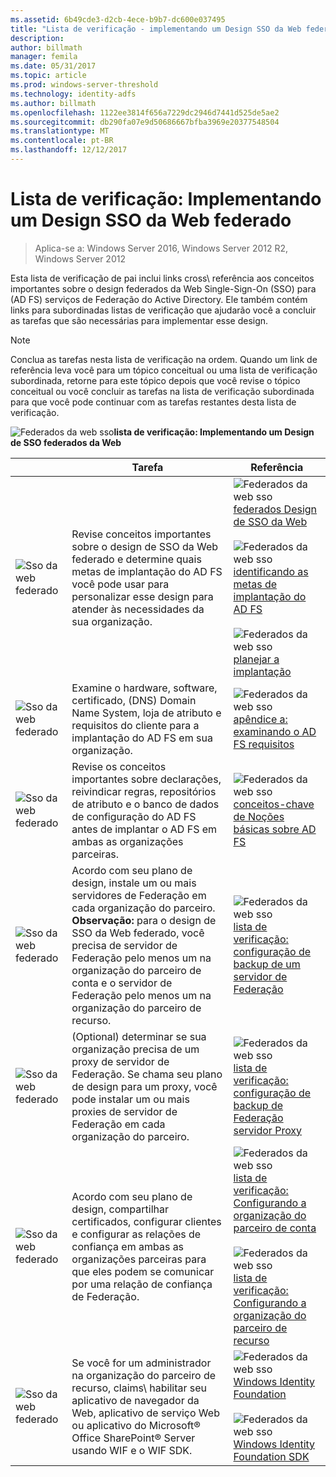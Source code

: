 ```yaml
---
ms.assetid: 6b49cde3-d2cb-4ece-b9b7-dc600e037495
title: "Lista de verificação - implementando um Design SSO da Web federado"
description: 
author: billmath
manager: femila
ms.date: 05/31/2017
ms.topic: article
ms.prod: windows-server-threshold
ms.technology: identity-adfs
ms.author: billmath
ms.openlocfilehash: 1122ee3814f656a7229dc2946d7441d525de5ae2
ms.sourcegitcommit: db290fa07e9d50686667bfba3969e20377548504
ms.translationtype: MT
ms.contentlocale: pt-BR
ms.lasthandoff: 12/12/2017
---
```

# <a name="checklist-implementing-a-federated-web-sso-design"></a>Lista de verificação: Implementando um Design SSO da Web federado

>Aplica-se a: Windows Server 2016, Windows Server 2012 R2, Windows Server 2012

Esta lista de verificação de pai inclui links cross\ referência aos conceitos importantes sobre o design federados da Web Single\-Sign\-On \(SSO\) para \(AD FS\) serviços de Federação do Active Directory. Ele também contém links para subordinadas listas de verificação que ajudarão você a concluir as tarefas que são necessárias para implementar esse design.  
  
> [!NOTE]  
> Conclua as tarefas nesta lista de verificação na ordem. Quando um link de referência leva você para um tópico conceitual ou uma lista de verificação subordinada, retorne para este tópico depois que você revise o tópico conceitual ou você concluir as tarefas na lista de verificação subordinada para que você pode continuar com as tarefas restantes desta lista de verificação.  
  
![Federados da web sso](media/2b05dce3-938f-4168-9b8f-1f4398cbdb9b.gif)**lista de verificação: Implementando um Design de SSO federados da Web**  
  
||Tarefa|Referência|  
|-|--------|-------------|  
|![Sso da web federado](media/icon_checkboxo.gif)|Revise conceitos importantes sobre o design de SSO da Web federado e determine quais metas de implantação do AD FS você pode usar para personalizar esse design para atender às necessidades da sua organização.|![Federados da web sso](media/faa393df-4856-4431-9eda-4f4e5be72a90.gif)[federados Design de SSO da Web](https://technet.microsoft.com/library/dd807050.aspx)<br /><br />![Federados da web sso](media/faa393df-4856-4431-9eda-4f4e5be72a90.gif)[identificando as metas de implantação do AD FS](https://technet.microsoft.com/library/dd807053.aspx)<br /><br />![Federados da web sso](media/faa393df-4856-4431-9eda-4f4e5be72a90.gif)[planejar a implantação](https://technet.microsoft.com/library/dd807083.aspx)|  
|![Sso da web federado](media/icon_checkboxo.gif)|Examine o hardware, software, certificado, \(DNS\) Domain Name System, loja de atributo e requisitos do cliente para a implantação do AD FS em sua organização.|![Federados da web sso](media/faa393df-4856-4431-9eda-4f4e5be72a90.gif)[apêndice a: examinando o AD FS requisitos](https://technet.microsoft.com/library/ff678034.aspx)|  
|![Sso da web federado](media/icon_checkboxo.gif)|Revise os conceitos importantes sobre declarações, reivindicar regras, repositórios de atributo e o banco de dados de configuração do AD FS antes de implantar o AD FS em ambas as organizações parceiras.|![Federados da web sso](media/faa393df-4856-4431-9eda-4f4e5be72a90.gif)[conceitos-chave de Noções básicas sobre AD FS](../../ad-fs/technical-reference/Understanding-Key-AD-FS-Concepts.md)|  
|![Sso da web federado](media/icon_checkboxo.gif)|Acordo com seu plano de design, instale um ou mais servidores de Federação em cada organização do parceiro. **Observação:** para o design de SSO da Web federado, você precisa de servidor de Federação pelo menos um na organização do parceiro de conta e o servidor de Federação pelo menos um na organização do parceiro de recurso.|![Federados da web sso](media/bc6cea1a-1c6c-4124-8c8f-1df5adfe8c88.gif)[lista de verificação: configuração de backup de um servidor de Federação](Checklist--Setting-Up-a-Federation-Server.md)|  
|![Sso da web federado](media/icon_checkboxo.gif)|\(Optional\) determinar se sua organização precisa de um proxy de servidor de Federação. Se chama seu plano de design para um proxy, você pode instalar um ou mais proxies de servidor de Federação em cada organização do parceiro.|![Federados da web sso](media/bc6cea1a-1c6c-4124-8c8f-1df5adfe8c88.gif)[lista de verificação: configuração de backup de Federação servidor Proxy](Checklist--Setting-Up-a-Federation-Server-Proxy.md)|  
|![Sso da web federado](media/icon_checkboxo.gif)|Acordo com seu plano de design, compartilhar certificados, configurar clientes e configurar as relações de confiança em ambas as organizações parceiras para que eles podem se comunicar por uma relação de confiança de Federação.|![Federados da web sso](media/bc6cea1a-1c6c-4124-8c8f-1df5adfe8c88.gif)[lista de verificação: Configurando a organização do parceiro de conta](Checklist--Configuring-the-Account-Partner-Organization.md)<br /><br />![Federados da web sso](media/bc6cea1a-1c6c-4124-8c8f-1df5adfe8c88.gif)[lista de verificação: Configurando a organização do parceiro de recurso](Checklist--Configuring-the-Resource-Partner-Organization.md)|  
|![Sso da web federado](media/icon_checkboxo.gif)|Se você for um administrador na organização do parceiro de recurso, claims\ habilitar seu aplicativo de navegador da Web, aplicativo de serviço Web ou aplicativo do Microsoft® Office SharePoint® Server usando WIF e o WIF SDK.|![Federados da web sso](media/faa393df-4856-4431-9eda-4f4e5be72a90.gif)[Windows Identity Foundation](https://go.microsoft.com/fwlink/?LinkId=122266)<br /><br />![Federados da web sso](media/faa393df-4856-4431-9eda-4f4e5be72a90.gif)[Windows Identity Foundation SDK](https://go.microsoft.com/fwlink/?LinkId=122266)|  
